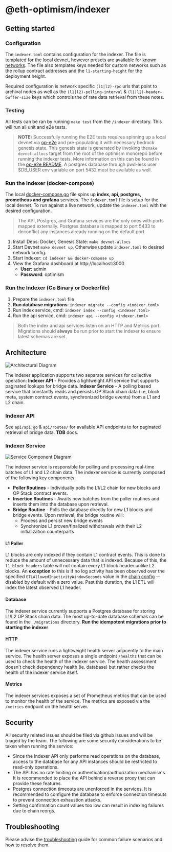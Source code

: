 # @eth-optimism/indexer

## Getting started

### Configuration
The `indexer.toml` contains configuration for the indexer. The file is templated for the local devnet, however presets are available for [known networks](https://github.com/ethereum-optimism/optimism/blob/develop/indexer/config/presets.go). The file also templates keys needed for custom networks such as the rollup contract addresses and the `l1-starting-height` for the deployment height.

Required configuration is network specific `(l1|l2)-rpc` urls that point to archival nodes as well as the `(l1|l2)-polling-interval` & `(l1|l2)-header-buffer-size` keys which controls the of rate data retrieval from these notes.

### Testing
All tests can be ran by running `make test` from the `/indexer` directory.  This will run all unit and e2e tests.

> **NOTE:** Successfully running the E2E tests requires spinning up a local devnet via [op-e2e](https://github.com/ethereum-optimism/optimism/tree/develop/op-e2e) and pre-populating it with necessary bedrock genesis state. This genesis state is generated by invoking the`make devnet-allocs` target from the root of the optimism monorepo before running the indexer tests. More information on this can be found in the [op-e2e README](../op-e2e/README.md). A postgres database through pwd-less user $DB_USER env variable on port 5432 must be available as well.

### Run the Indexer (docker-compose)
The local [docker-compose.go](https://github.com/ethereum-optimism/optimism/blob/develop/indexer/docker-compose.yml) file spins up **index, api, postgres, prometheus and grafana** services. The `indexer.toml` file is setup for the local devnet. To run against a live network, update the `indexer.toml` with the desired configuration.

> The API, Postgres, and Grafana services are the only ones with ports mapped externally. Postgres database is mapped to port 5433 to deconflict any instances already running on the default port

1. Install Deps: Docker, Genesis State: `make devnet-allocs` 
2. Start Devnet `make devnet up`, Otherwise update `indexer.toml` to desired network config.
3. Start Indexer: `cd indexer && docker-compose up`
4. View the Grafana dashboard at http://localhost:3000
    - **User**: admin
    - **Password**: optimism

### Run the Indexer (Go Binary or Dockerfile)
1. Prepare the `indexer.toml` file
2. **Run database migrations**: `indexer migrate --config <indexer.toml>`
3. Run index service, cmd: `indexer index --config <indexer.toml>`
4. Run the api service, cmd: `indexer api --config <indexer.toml>`

> Both the index and api services listen on an HTTP and Metrics port. Migrations should **always** be run prior to start the indexer to ensure latest schemas are set.

## Architecture
![Architectural Diagram](./ops/assets/architecture.png)

The indexer application supports two separate services for collective operation:
**Indexer API** - Provides a lightweight API service that supports paginated lookups for bridge data.
**Indexer Service** - A polling based service that constantly reads and persists OP Stack chain data (i.e, block meta, system contract events, synchronized bridge events) from a L1 and L2 chain.

### Indexer API
See `api/api.go` & `api/routes/` for available API endpoints to for paginated retrieval of bridge data. **TDB** docs.

### Indexer Service
![Service Component Diagram](./ops/assets/indexer-service.png)

The indexer service is responsible for polling and processing real-time batches of L1 and L2 chain data. The indexer service is currently composed of the following key components:
- **Poller Routines** - Individually polls the L1/L2 chain for new blocks and OP Stack contract events.
- **Insertion Routines** - Awaits new batches from the poller routines and inserts them into the database upon retrieval.
- **Bridge Routine** - Polls the database directly for new L1 blocks and bridge events. Upon retrieval, the bridge routine will:
    * Process and persist new bridge events
    * Synchronize L1 proven/finalized withdrawals with their L2 initialization counterparts

#### L1 Poller
L1 blocks are only indexed if they contain L1 contract events. This is done to reduce the amount of unnecessary data that is indexed. Because of this, the `l1_block_headers` table will not contain every L1 block header unlike L2 blocks.
An **exception** to this is if no log activity has been observed over the specified `ETLAllowedInactivityWindowSeconds` value in the [chain config](https://github.com/ethereum-optimism/optimism/blob/develop/indexer/config/config.go) -- disabled by default with a zero value. Past this duration, the L1 ETL will index the latest
observed L1 header.

#### Database
The indexer service currently supports a Postgres database for storing L1/L2 OP Stack chain data. The most up-to-date database schemas can be found in the `./migrations` directory. **Run the idempotent migrations prior to starting the indexer**

#### HTTP
The indexer service runs a lightweight health server adjacently to the main service. The health server exposes a single endpoint `/healthz` that can be used to check the health of the indexer service. The health assessment doesn't check dependency health (ie. database) but rather checks the health of the indexer service itself.

#### Metrics
The indexer services exposes a set of Prometheus metrics that can be used to monitor the health of the service. The metrics are exposed via the `/metrics` endpoint on the health server.


## Security
All security related issues should be filed via github issues and will be triaged by the team. The following are some security considerations to be taken when running the service:
- Since the Indexer API only performs read operations on the database, access to the database for any API instances should be restricted to read-only operations.
- The API has no rate limiting or authentication/authorization mechanisms. It is recommended to place the API behind a reverse proxy that can provide these features.
- Postgres connection timeouts are unenforced in the services. It is recommended to configure the database to enforce connection timeouts to prevent connection exhaustion attacks.
- Setting confirmation count values too low can result in indexing failures due to chain reorgs.

## Troubleshooting
Please advise the [troubleshooting](./ops/docs/troubleshooting.md) guide for common failure scenarios and how to resolve them.
